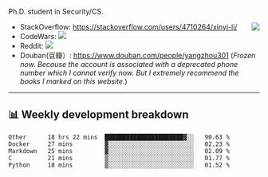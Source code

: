 Ph.D. student in Security/CS.

<img align="right" src="https://github-readme-stats.vercel.app/api?username=li-xin-yi&count_private=true&show_icons=true&hide_title=true&theme=tokyonight" />

- StackOverflow: https://stackoverflow.com/users/4710264/xinyi-li/
- CodeWars: [![](https://www.codewars.com/users/xy-li/badges/micro)](https://www.codewars.com/users/xy-li/)
- Reddit: [![](https://img.shields.io/reddit/user-karma/combined/xy-li?style=social)](https://www.reddit.com/user/xy-li/)
- Douban(豆瓣）: https://www.douban.com/people/yangzhou301  (*Frozen now. Because the account is associated with a deprecated phone number which I cannot verify now. But I extremely recommend the books I marked on this website.*)

---

## 📊 Weekly development breakdown

<!--START_SECTION:waka-->
```text
Other      18 hrs 22 mins  ██████████████████████▓░░   90.63 % 
Docker     27 mins         ▓░░░░░░░░░░░░░░░░░░░░░░░░   02.23 % 
Markdown   25 mins         ▓░░░░░░░░░░░░░░░░░░░░░░░░   02.09 % 
C          21 mins         ▒░░░░░░░░░░░░░░░░░░░░░░░░   01.77 % 
Python     18 mins         ▒░░░░░░░░░░░░░░░░░░░░░░░░   01.52 % 
```
<!--END_SECTION:waka-->
